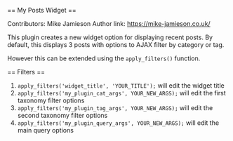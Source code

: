 == My Posts Widget ==

Contributors: Mike Jamieson
Author link: https://mike-jamieson.co.uk/

This plugin creates a new widget option for displaying recent posts. By default, this displays 3 posts with options to AJAX filter by category or tag.

However this can be extended using the `apply_filters()` function.

== Filters ==

1. `apply_filters('widget_title', 'YOUR_TITLE');` will edit the widget title
2. `apply_filters('my_plugin_cat_args', YOUR_NEW_ARGS);` will edit the first taxonomy filter options
3. `apply_filters('my_plugin_tag_args', YOUR_NEW_ARGS);` will edit the second taxonomy filter options
4. `apply_filters('my_plugin_query_args', YOUR_NEW_ARGS);` will edit the main query options


